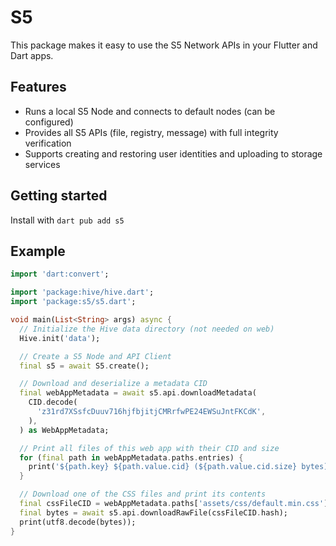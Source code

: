 # S5

This package makes it easy to use the S5 Network APIs in your Flutter and Dart apps.

## Features

- Runs a local S5 Node and connects to default nodes (can be configured)
- Provides all S5 APIs (file, registry, message) with full integrity verification
- Supports creating and restoring user identities and uploading to storage services

## Getting started

Install with `dart pub add s5`

## Example

```dart
import 'dart:convert';

import 'package:hive/hive.dart';
import 'package:s5/s5.dart';

void main(List<String> args) async {
  // Initialize the Hive data directory (not needed on web)
  Hive.init('data');

  // Create a S5 Node and API Client
  final s5 = await S5.create();

  // Download and deserialize a metadata CID
  final webAppMetadata = await s5.api.downloadMetadata(
    CID.decode(
      'z31rd7XSsfcDuuv716hjfbjitjCMRrfwPE24EWSuJntFKCdK',
    ),
  ) as WebAppMetadata;

  // Print all files of this web app with their CID and size
  for (final path in webAppMetadata.paths.entries) {
    print('${path.key} ${path.value.cid} (${path.value.cid.size} bytes)');
  }

  // Download one of the CSS files and print its contents
  final cssFileCID = webAppMetadata.paths['assets/css/default.min.css']!.cid;
  final bytes = await s5.api.downloadRawFile(cssFileCID.hash);
  print(utf8.decode(bytes));
}
```
